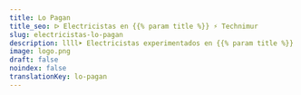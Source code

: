 ```yaml
---
title: Lo Pagan
title_seo: ᐅ Electricistas en {{% param title %}} ⚡️ Technimur
slug: electricistas-lo-pagan
description: llll➤ Electricistas experimentados en {{% param title %}} para todas tus necesidades eléctricas. Servicio rápido, eficaz y de confianza ✅ ¡Contáctanos!
image: logo.png
draft: false
noindex: false
translationKey: lo-pagan
---
```

